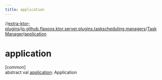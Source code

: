 ```yaml
---
title: application
---
```

//[extra-ktor-plugins](../../../index.md)/[io.github.flaxoos.ktor.server.plugins.taskscheduling.managers](../index.md)/[TaskManager](index.md)/[application](application.md)



# application



[common]\
abstract val [application](application.md): Application





